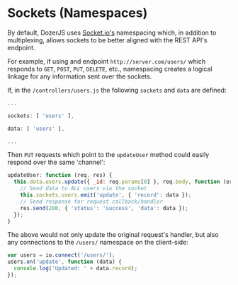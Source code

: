 # Sockets (Namespaces)

By default, DozerJS uses [Socket.io's](http://socket.io/) namespacing which, in
addition to multiplexing, allows sockets to be better aligned with the REST API's
endpoint.

For example, if using and endpoint `http://server.com/users/` which responds to
`GET`, `POST`, `PUT`, `DELETE`, etc., namespacing creates a logical linkage for
any information sent over the sockets.

If, in the `/controllers/users.js` the following `sockets` and `data` are defined:

```javascript
...

sockets: [ 'users' ],

data: [ 'users' ],

...
```

Then `PUT` requests which point to the `updateUser` method could easily respond
over the same 'channel':

```javascript
updateUser: function (req, res) {
  this.data.users.update({ _id: req.params[0] }, req.body, function (err, data) {
    // Send data to ALL users via the socket
    this.sockets.users.emit('update', { 'record': data });
    // Send response for request callback/handler
    res.send(200, { 'status': 'success', 'data': data });
  });
}
```

The above would not only update the original request's handler, but also any
connections to the `/users/` namespace on the client-side:

```javascript
var users = io.connect('/users/');
users.on('update', function (data) {
  console.log('Updated: ' + data.record);
});
```